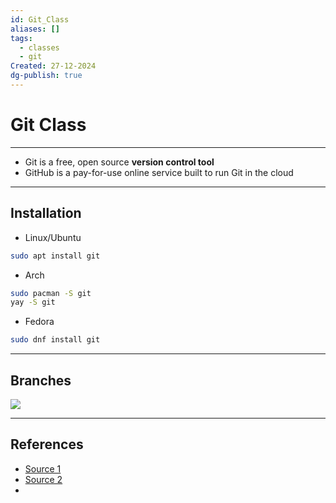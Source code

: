 ```yaml
---
id: Git_Class
aliases: []
tags:
  - classes
  - git
Created: 27-12-2024
dg-publish: true
---
```

# Git Class

---

- Git is a free, open source **version control tool** 
- GitHub is a pay-for-use online service built to run Git in the cloud
---
## Installation
- Linux/Ubuntu 

```bash
sudo apt install git

```

- Arch

```bash
sudo pacman -S git
yay -S git

```

- Fedora

```bash
sudo dnf install git 

```

---
## Branches
![](./attachments/git1.excalidraw)

---

## References
- [Source 1](https://www.theserverside.com/video/Git-vs-GitHub-What-is-the-difference-between-them#:~:text=The%20key%20difference%20between%20Git,is%20an%20online%20SaaS%20service.)
- [Source 2](https://git-scm.com/)
- 